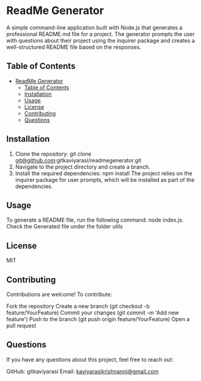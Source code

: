 # ReadMe Generator
A simple command-line application built with Node.js that generates a professional README.md file for a project. The generator prompts the user with questions about their project using the inquirer package and creates a well-structured README file based on the responses.
## Table of Contents 
- [ReadMe Generator](#readme-generator)
  - [Table of Contents](#table-of-contents)
  - [Installation](#installation)
  - [Usage](#usage)
  - [License](#license)
  - [Contributing](#contributing)
  - [Questions](#questions)

## Installation
1. Clone the repository:
    git clone git@github.com:gitkaviyarasi/readmegenerator.git
2. Navigate to the project directory and create a branch.
3. Install the required dependencies:
    npm install
 The project relies on the inquirer package for user prompts, which will be installed as part of the dependencies.     

## Usage
To generate a README file, run the following command:
node index.js. Check the Generated file under the folder utils

## License
MIT

## Contributing
Contributions are welcome! To contribute:

Fork the repository
Create a new branch (git checkout -b feature/YourFeature)
Commit your changes (git commit -m 'Add new feature')
Push to the branch (git push origin feature/YourFeature)
Open a pull request

## Questions
If you have any questions about this project, feel free to reach out:

GitHub: gitkaviyarasi 
Email: kaviyarasikrishnannj@gmail.com
